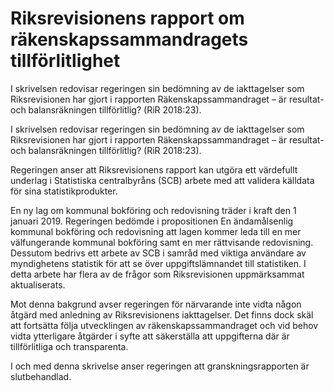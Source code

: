 # Riksrevisionens rapport om räkenskapssammandragets tillförlitlighet

I skrivelsen redovisar regeringen sin bedömning av de iakttagelser som
Riksrevisionen har gjort i rapporten Räkenskapssammandraget – är
resultat- och balansräkningen tillförlitlig? (RiR 2018:23).

I skrivelsen redovisar regeringen sin bedömning av de iakttagelser som
Riksrevisionen har gjort i rapporten Räkenskapssammandraget – är
resultat- och balansräkningen tillförlitlig? (RiR 2018:23).

Regeringen anser att Riksrevisionens rapport kan utgöra ett värdefullt
underlag i Statistiska centralbyråns (SCB) arbete med att validera källdata för sina statistikprodukter.

En ny lag om kommunal bokföring och redovisning träder i
kraft den 1 januari 2019. Regeringen bedömde i propositionen En
ändamålsenlig kommunal bokföring och redovisning att lagen kommer
leda till en mer välfungerande kommunal bokföring samt en mer
rättvisande redovisning. Dessutom bedrivs ett arbete av SCB i samråd med viktiga användare av myndighetens statistik för att se över uppgiftslämnandet till statistiken. I detta arbete har flera av de frågor som Riksrevisionen uppmärksammat aktualiserats.

Mot denna bakgrund avser regeringen för närvarande inte vidta någon
åtgärd med anledning av Riksrevisionens iakttagelser. Det finns dock skäl att fortsätta följa utvecklingen av räkenskapssammandraget och vid behov vidta ytterligare åtgärder i syfte att säkerställa att uppgifterna där är tillförlitliga och transparenta.

I och med denna skrivelse anser regeringen att granskningsrapporten är slutbehandlad.
